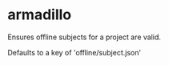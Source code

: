 armadillo
======

Ensures offline subjects for a project are valid.

Defaults to a key of 'offline/subject.json'
